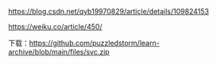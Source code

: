 https://blog.csdn.net/qyb19970829/article/details/109824153

https://weiku.co/article/450/


下载：https://github.com/puzzledstorm/learn-archive/blob/main/files/svc.zip
